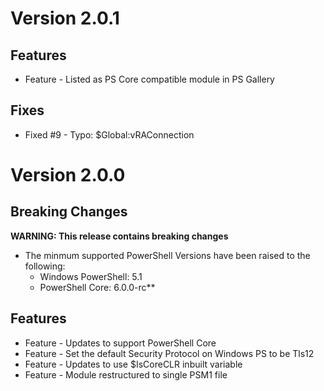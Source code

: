 # Version 2.0.1

## Features
* Feature - Listed as PS Core compatible module in PS Gallery

## Fixes
* Fixed #9 - Typo: $Global:vRAConnection

# Version 2.0.0

## Breaking Changes
**WARNING: This release contains breaking changes**
* The minmum supported PowerShell Versions have been raised to the following:
  * Windows PowerShell: 5.1
  * PowerShell Core: 6.0.0-rc**

## Features
* Feature - Updates to support PowerShell Core
* Feature - Set the default Security Protocol on Windows PS to be Tls12
* Feature - Updates to use $IsCoreCLR inbuilt variable
* Feature - Module restructured to single PSM1 file
